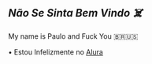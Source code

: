 ## *Não Se Sinta Bem Vindo ☠️*

My name is Paulo and Fuck You 🇧🇷🇺🇸

  • Estou Infelizmente no [Alura](https://www.alura.com.br)


